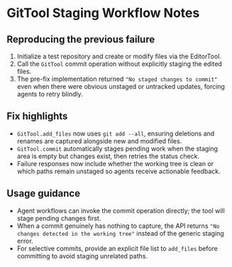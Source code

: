 # GitTool Staging Workflow Notes

## Reproducing the previous failure
1. Initialize a test repository and create or modify files via the EditorTool.
2. Call the `GitTool` commit operation without explicitly staging the edited files.
3. The pre-fix implementation returned `"No staged changes to commit"` even when there were obvious unstaged or untracked updates, forcing agents to retry blindly.

## Fix highlights
- `GitTool.add_files` now uses `git add --all`, ensuring deletions and renames are captured alongside new and modified files.
- `GitTool.commit` automatically stages pending work when the staging area is empty but changes exist, then retries the status check.
- Failure responses now include whether the working tree is clean or which paths remain unstaged so agents receive actionable feedback.

## Usage guidance
- Agent workflows can invoke the commit operation directly; the tool will stage pending changes first.
- When a commit genuinely has nothing to capture, the API returns `"No changes detected in the working tree"` instead of the generic staging error.
- For selective commits, provide an explicit file list to `add_files` before committing to avoid staging unrelated paths.

